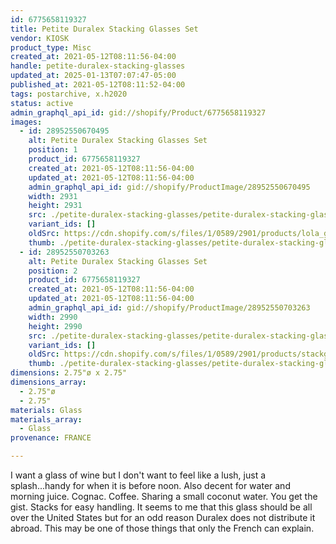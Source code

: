 ```yaml
---
id: 6775658119327
title: Petite Duralex Stacking Glasses Set
vendor: KIOSK
product_type: Misc
created_at: 2021-05-12T08:11:56-04:00
handle: petite-duralex-stacking-glasses
updated_at: 2025-01-13T07:07:47-05:00
published_at: 2021-05-12T08:11:52-04:00
tags: postarchive, x.h2020
status: active
admin_graphql_api_id: gid://shopify/Product/6775658119327
images:
  - id: 28952550670495
    alt: Petite Duralex Stacking Glasses Set
    position: 1
    product_id: 6775658119327
    created_at: 2021-05-12T08:11:56-04:00
    updated_at: 2021-05-12T08:11:56-04:00
    admin_graphql_api_id: gid://shopify/ProductImage/28952550670495
    width: 2931
    height: 2931
    src: ./petite-duralex-stacking-glasses/petite-duralex-stacking-glasses__0.jpg
    variant_ids: []
    oldSrc: https://cdn.shopify.com/s/files/1/0589/2901/products/lola_glasses.jpg?v=1620821516
    thumb: ./petite-duralex-stacking-glasses/petite-duralex-stacking-glasses__0-thumb.jpg
  - id: 28952550703263
    alt: Petite Duralex Stacking Glasses Set
    position: 2
    product_id: 6775658119327
    created_at: 2021-05-12T08:11:56-04:00
    updated_at: 2021-05-12T08:11:56-04:00
    admin_graphql_api_id: gid://shopify/ProductImage/28952550703263
    width: 2990
    height: 2990
    src: ./petite-duralex-stacking-glasses/petite-duralex-stacking-glasses__1.jpg
    variant_ids: []
    oldSrc: https://cdn.shopify.com/s/files/1/0589/2901/products/stackglasses.jpg?v=1620821516
    thumb: ./petite-duralex-stacking-glasses/petite-duralex-stacking-glasses__1-thumb.jpg
dimensions: 2.75"ø x 2.75"
dimensions_array:
  - 2.75"ø
  - 2.75"
materials: Glass
materials_array:
  - Glass
provenance: FRANCE

---
```


I want a glass of wine but I don't want to feel like a lush, just a splash...handy for when it is before noon. Also decent for water and morning juice. Cognac. Coffee. Sharing a small coconut water. You get the gist. Stacks for easy handling. It seems to me that this glass should be all over the United States but for an odd reason Duralex does not distribute it abroad. This may be one of those things that only the French can explain.